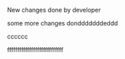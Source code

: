 New changes done by developer

some more changes dondddddddeddd


cccccc

ffffffffffffffffffffffffffff
